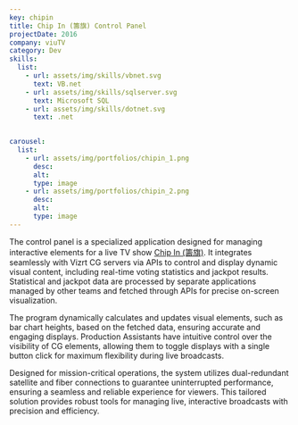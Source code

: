 ```yaml
---
key: chipin
title: Chip In (籌旗) Control Panel
projectDate: 2016
company: viuTV
category: Dev
skills:
  list:
    - url: assets/img/skills/vbnet.svg
      text: VB.net
    - url: assets/img/skills/sqlserver.svg
      text: Microsoft SQL
    - url: assets/img/skills/dotnet.svg
      text: .net
      

carousel:
  list:
    - url: assets/img/portfolios/chipin_1.png
      desc: 
      alt: 
      type: image
    - url: assets/img/portfolios/chipin_2.png
      desc: 
      alt:
      type: image
---
```

The control panel is a specialized application designed for managing interactive elements for a live TV show [Chip In (籌旗)](https://www.facebook.com/ViuTV.chipin). It integrates seamlessly with Vizrt CG servers via APIs to control and display dynamic visual content, including real-time voting statistics and jackpot results. Statistical and jackpot data are processed by separate applications managed by other teams and fetched through APIs for precise on-screen visualization.

The program dynamically calculates and updates visual elements, such as bar chart heights, based on the fetched data, ensuring accurate and engaging displays. Production Assistants have intuitive control over the visibility of CG elements, allowing them to toggle displays with a single button click for maximum flexibility during live broadcasts.

Designed for mission-critical operations, the system utilizes dual-redundant satellite and fiber connections to guarantee uninterrupted performance, ensuring a seamless and reliable experience for viewers. This tailored solution provides robust tools for managing live, interactive broadcasts with precision and efficiency.
